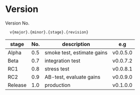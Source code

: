 # Version

Version No.
```text
  v{major}.{minor}.{stage}.{revision}
```

| stage | No. | description | e.g |
| --- | --- | --- | --- |
| Alpha | 0.5 | smoke test, estimate gains  | v0.0.5.0 |
| Beta | 0.7 | integration test  | v0.0.7.2 |
| RC1 | 0.8 | stress test  | v0.0.8.1 |
| RC2 | 0.9 |  AB-test, evaluate gains  | v0.0.9.0 |
| Release | 1.0 |  production  | v0.1.0.0 |

